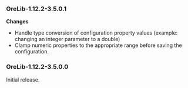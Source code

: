 ### OreLib-1.12.2-3.5.0.1
**Changes**
* Handle type conversion of configuration property values (example: changing an integer parameter to a double)
* Clamp numeric properties to the appropriate range before saving the configuration.

### OreLib-1.12.2-3.5.0.0
Initial release.